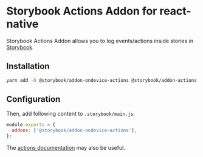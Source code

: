 # Storybook Actions Addon for react-native

Storybook Actions Addon allows you to log events/actions inside stories in [Storybook](https://storybook.js.org).


## Installation

```sh
yarn add -D @storybook/addon-ondevice-actions @storybook/addon-actions
```

## Configuration

Then, add following content to `.storybook/main.js`:

```js
module.exports = {
  addons: ['@storybook/addon-ondevice-actions'],
};
```

The [actions documentation](https://storybook.js.org/docs/react/essentials/actions) may also be useful.
